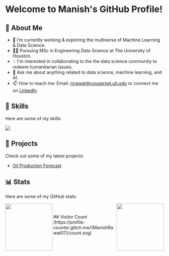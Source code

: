 # Welcome to Manish's GitHub Profile!

## :dart:  About Me 

- 🔭 I’m currently working & exploring the multiverse of Machine Learning & Data Science.
- :man_student: Pursuing MSc in Engineering Data Science at The University of Houston.
- :bulb: I'm interested in collaborating to the the data science community to redeem humanitarian issues.
- 💬 Ask me about anything related to data science, machine learning, and AI.
- 📫 How to reach me: Email: mrawat@cougarnet.uh.edu or connect me on [LinkedIn](https://www.linkedin.com/in/manishrawat07/) 

## :toolbox:  Skills

Here are some of my skills:

<p align="left">
  <a href="https://skillicons.dev">
    <img src="https://skillicons.dev/icons?i=py,r,mysql,aws,tensorflow,ai,pytorch,kubernetes,html,django,flask,stackoverflow,git" />
  </a>
</p>


## :briefcase:  Projects 

Check out some of my latest projects:

- [Oil Production Forecast](https://github.com/ManishRawat07/PETR6397-Final-Project-Oil-Production-Forecasting-using-Machine-Learning)


## :bar_chart:  Stats
Here are some of my GitHub stats:

<img src="https://github-readme-stats.vercel.app/api?username=ManishRawat07&show_icons=true&theme=merko" align="left" height=150em>
<img src="https://github-readme-stats.vercel.app/api/top-langs/?username=ManishRawat07&layout=compact" align="right" height=150em></br>

<br>
## Visitor Count (https://profile-counter.glitch.me/{ManishRawat07}/count.svg)
</br>

